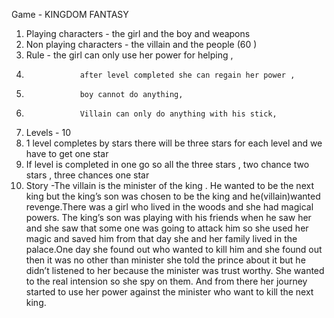 Game - KINGDOM FANTASY



1. Playing characters - the girl and the boy and weapons
2. Non playing characters - the villain and the people (60 )
3. Rule -     the girl can only use her power for helping ,
4.                 after level completed she can regain her power , 
5.                 boy cannot do anything, 
6.                 Villain can only do anything with his stick,
7. Levels - 10
8. 1 level completes by stars there will be three stars for each level and we have to get one star 
9. If level is completed in one go so all the three stars , two chance two stars , three chances one star
10.   Story -The villain is the minister of the king . He wanted to be the next king but the king’s son was chosen to be the king and he(villain)wanted revenge.There was a girl who lived in the woods and she had magical powers. The king’s son was playing with his friends when he saw her and she saw that some one was going to attack him so she used her magic and saved him from that day she and her family lived in the palace.One day she found out who wanted to kill him and she found out then it was no other than minister she told the prince about it but he didn’t listened to her because the minister was trust worthy. She wanted to the real intension so she spy on them. And from there her journey started to use her power against the minister who want to kill the next king.
